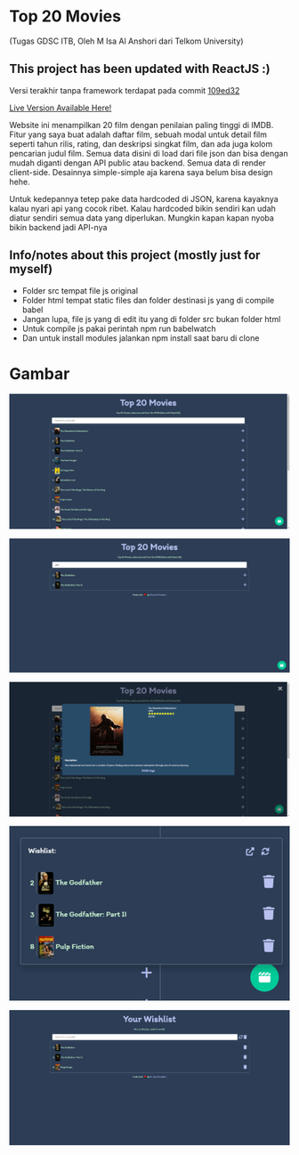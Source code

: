 # Top 20 Movies
(Tugas GDSC ITB, Oleh M Isa Al Anshori dari Telkom University)

## This project has been updated with ReactJS :)
Versi terakhir tanpa framework terdapat pada commit [109ed32](https://github.com/misaalanshori/GDSC-Website-List-Movie/commit/109ed32620566250f8f738f4c85a613ca5a6aae0)

[Live Version Available Here!](https://misaalanshori.github.io/projects/GDSC-Website-List-Movie/html)

Website ini menampilkan 20 film dengan penilaian paling tinggi di IMDB. Fitur yang saya buat adalah daftar film, sebuah modal untuk detail film seperti tahun rilis, rating, dan deskripsi singkat film, dan ada juga kolom pencarian judul film. Semua data disini di load dari file json dan bisa dengan mudah diganti dengan API public atau backend. Semua data di render client-side. Desainnya simple-simple aja karena saya belum bisa design hehe.

Untuk kedepannya tetep pake data hardcoded di JSON, karena kayaknya kalau nyari api yang cocok ribet. Kalau hardcoded bikin sendiri kan udah diatur sendiri semua data yang diperlukan. Mungkin kapan kapan nyoba bikin backend jadi API-nya

## Info/notes about this project (mostly just for myself)
- Folder src tempat file js original
- Folder html tempat static files dan folder destinasi js yang di compile babel
- Jangan lupa, file js yang di edit itu yang di folder src bukan folder html
- Untuk compile js pakai perintah npm run babelwatch
- Dan untuk install modules jalankan npm install saat baru di clone

# Gambar

![Front Page](https://github.com/misaalanshori/GDSC-Website-List-Movie/blob/master/GHImg/mainpage.png?raw=true)

![Search Feature](https://github.com/misaalanshori/GDSC-Website-List-Movie/blob/master/GHImg/searchfeature.png?raw=true)

![Movie Modal](https://github.com/misaalanshori/GDSC-Website-List-Movie/blob/master/GHImg/modalfeature.png?raw=true)

![Wishlist Dropdown](https://github.com/misaalanshori/GDSC-Website-List-Movie/blob/master/GHImg/wishlistfeature.png?raw=true)

![Wishlist Page](https://github.com/misaalanshori/GDSC-Website-List-Movie/blob/master/GHImg/wishlistpage.png?raw=true)
